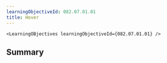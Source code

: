 ```yaml
---
learningObjectiveId: 082.07.01.01
title: Hover
---
```


```tsx eval
<LearningOBjectives learningObjectiveId={082.07.01.01} />
```

## Summary

